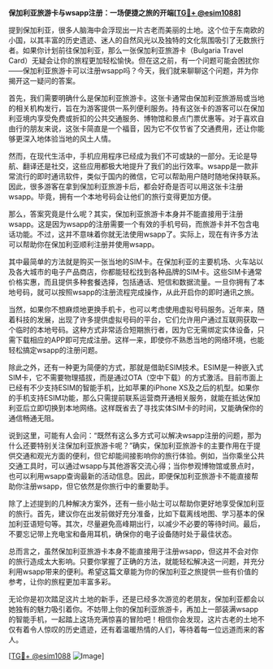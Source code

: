 **保加利亚旅游卡与wsapp注册：一场便捷之旅的开端[[TG💪+ @esim1088](https://t.me/s/esim1088)]**

提到保加利亚，很多人脑海中会浮现出一片古老而美丽的土地。这个位于东南欧的小国，以其丰富的历史遗迹、迷人的自然风光以及独特的文化氛围吸引了无数旅行者。如果你计划前往保加利亚，那么一张保加利亚旅游卡（Bulgaria Travel Card）无疑会让你的旅程更加轻松愉快。但在这之前，有一个问题可能会困扰你——保加利亚旅游卡可以注册wsapp吗？今天，我们就来聊聊这个问题，并为你揭开这一疑问的答案。

首先，我们需要明确什么是保加利亚旅游卡。这张卡通常由保加利亚旅游局或当地的相关机构发行，旨在为游客提供一系列便利服务。持有这张卡的游客可以在保加利亚境内享受免费或折扣的公共交通服务、博物馆和景点门票优惠等。对于喜欢自由行的朋友来说，这张卡简直是一个福音，因为它不仅节省了交通费用，还让你能够更深入地体验当地的风土人情。

然而，在现代生活中，手机应用程序已经成为我们不可或缺的一部分。无论是导航、翻译还是社交，这些应用都极大地提升了我们的出行效率。wsapp是一款非常流行的即时通讯软件，类似于国内的微信，它可以帮助用户随时随地保持联系。因此，很多游客在拿到保加利亚旅游卡后，都会好奇是否可以用这张卡注册wsapp。毕竟，拥有一个本地号码会让他们的旅行变得更加方便。

那么，答案究竟是什么呢？其实，保加利亚旅游卡本身并不能直接用于注册wsapp。这是因为wsapp的注册需要一个有效的手机号码，而旅游卡并不包含电话功能。不过，这并不意味着你就无法使用wsapp了。实际上，现在有许多方法可以帮助你在保加利亚顺利注册并使用wsapp。

其中最简单的方法就是购买一张当地的SIM卡。在保加利亚的主要机场、火车站以及各大城市的电子产品商店，你都能轻松找到各种品牌的SIM卡。这些SIM卡通常价格实惠，而且提供多种套餐选择，包括通话、短信和数据流量。一旦你拥有了本地号码，就可以按照wsapp的注册流程完成操作，从此开启你的即时通讯之旅。

当然，如果你不想麻烦地更换手机卡，也可以考虑使用虚拟号码服务。近年来，随着科技的发展，出现了许多提供虚拟号码的平台，它们允许用户通过互联网获取一个临时的本地号码。这种方式非常适合短期旅行者，因为它无需绑定实体设备，只需下载相应的APP即可完成注册。这样一来，即使你不熟悉当地的网络环境，也能轻松搞定wsapp的注册问题。

除此之外，还有一种更为简便的方式，那就是借助ESIM技术。ESIM是一种嵌入式SIM卡，它不需要物理插拔，而是通过OTA（空中下载）的方式激活。目前市面上已经有不少支持ESIM的智能手机，比如苹果的iPhone XS及之后的机型。如果你的手机支持ESIM功能，那么只需提前联系运营商开通相关服务，就能在抵达保加利亚后立即切换到本地网络。这样既省去了寻找实体SIM卡的时间，又能确保你的通信畅通无阻。

说到这里，可能有人会问：“既然有这么多方式可以解决wsapp注册的问题，那为什么还要特别关注保加利亚旅游卡呢？”确实，保加利亚旅游卡的主要作用在于提供交通和观光方面的便利，但它却能间接影响你的旅行体验。例如，当你乘坐公共交通工具时，可以通过wsapp与其他游客交流心得；当你参观博物馆或景点时，也可以利用wsapp查询最新的活动信息。因此，即便保加利亚旅游卡不能直接帮助你注册wsapp，但它依然是你旅行中的重要助手。

除了上述提到的几种解决方案外，还有一些小贴士可以帮助你更好地享受保加利亚的旅行。首先，建议你在出发前做好充分准备，比如下载离线地图、学习基本的保加利亚语短句等。其次，尽量避免高峰期出行，以减少不必要的等待时间。最后，不要忘记带上充电宝和备用耳机，确保你的电子设备随时处于最佳状态。

总而言之，虽然保加利亚旅游卡本身不能直接用于注册wsapp，但这并不会对你的旅行造成太大影响。只要你掌握了正确的方法，就能轻松解决这一问题，并充分利用wsapp带来的便利。希望这篇文章能为你的保加利亚之旅提供一些有价值的参考，让你的旅程更加丰富多彩。

无论你是初次踏足这片土地的新手，还是已经多次游览的老朋友，保加利亚都会以她独有的魅力吸引着你。不妨带上你的保加利亚旅游卡，再加上一部装满wsapp的智能手机，一起踏上这场充满惊喜的冒险吧！相信你会发现，这片古老的土地不仅有着令人惊叹的历史遗迹，还有着温暖热情的人们，等待着每一位远道而来的客人。

[[TG💪+ @esim1088](https://t.me/s/esim1088) ![Image](https://i.postimg.cc/4NQfJmqS/Snipaste-2025-05-13-00-14-12.png)]